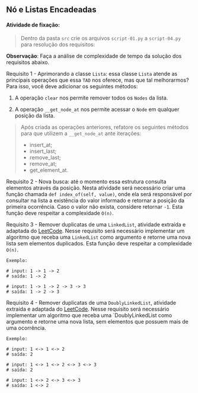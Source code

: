 ## Nó e Listas Encadeadas

####  Atividade de fixação:
> Dentro da pasta `src` crie os arquivos `script-01.py` a `script-04.py` para resolução dos requisitos:

**Observação**: Faça a análise de complexidade de tempo da solução dos requisitos abaixo.

Requisito 1 - Aprimorando a classe `Lista`: essa classe `Lista` atende as principais operações que essa `TAD` nos oferece, mas que tal melhorarmos? Para isso, você deve adicionar os seguintes métodos:

1. A operação `clear` nos permite remover todos os `Nodes` da lista.

2. A operação `__get_node_at` nos permite acessar o `Node` em qualquer posição da lista.

> Após criada as operações anteriores, refatore os seguintes métodos para que utilizem a `__get_node_at` ante iterações:
> * insert_at;
> * insert_last;
> * remove_last;
> * remove_at;
> * get_element_at.


Requisito 2 - Nova busca: até o momento essa estrutura consulta elementos através da posição. Nesta atividade será necessário criar uma função chamada `def index_of(self, value)`, onde ela será responsável por consultar na lista a existência do valor informado e retornar a posição da primeira ocorrência. Caso o valor não exista, considere retornar `-1`. Esta função deve respeitar a complexidade `O(n)`.

Requisito 3 - Remover duplicatas de uma `LinkedList`, atividade extraída e adaptada do [LeetCode](https://leetcode.com/problems/remove-duplicates-from-sorted-list/). Nesse requisito será necessário implementar um algoritmo que receba uma `LinkedList` como argumento e retorne uma nova lista sem elementos duplicados. Esta função deve respeitar a complexidade `O(n)`.

```
Exemplo:

# input: 1 -> 1 -> 2
# saída: 1 -> 2

# input: 1 -> 1 -> 2 -> 3 -> 3
# saída: 1 -> 2 -> 3
```

Requisito 4 - Remover duplicatas de uma `DoublyLinkedList`, atividade extraída e adaptada do [LeetCode](https://leetcode.com/problems/remove-duplicates-from-sorted-list-ii/). Nesse requisito será necessário implementar um algoritmo que receba uma `DoublyLinkedList como argumento e retorne uma nova lista, sem elementos que possuem mais de uma ocorrência.

```
Exemplo:

# input: 1 <-> 1 <-> 2
# saída: 2

# input: 1 <-> 1 <-> 2 <-> 3 <-> 3
# saída: 2

# input: 1 <-> 2 <-> 3 <-> 3
# saída: 1 <-> 2
```

